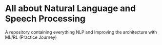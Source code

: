 # All about Natural Language and Speech Processing    
A repository containing everything NLP and Improving the architecture with ML/RL (Practice Journey)
                                     

